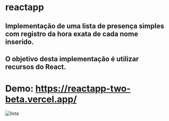 # reactapp

## Implementação de uma lista de presença simples com registro da hora exata de cada nome inserido. 
## O objetivo desta implementação é utilizar recursos do React. 

# Demo: <a> https://reactapp-two-beta.vercel.app/ <a/>

![lista](https://user-images.githubusercontent.com/24922042/178062716-775a5031-e700-4d7e-96c4-ac18f439b303.png)
